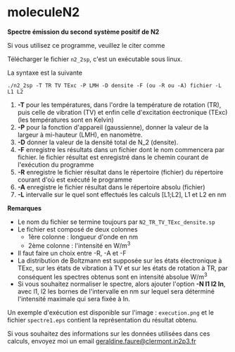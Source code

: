 # moleculeN2
**Spectre émission du second système positif de N2**


Si vous utilisez ce programme, veuillez le citer comme 

Télécharger le fichier `n2_2sp`, c'est un exécutable sous linux.

La syntaxe est la suivante 

`./n2_2sp -T TR TV TExc -P LMH -D densite -F (ou -R ou -A) fichier -L L1 L2`

1. **-T** pour les températures, dans l'ordre la température de rotation (TR), puis celle de vibration (TV) et enfin celle d'excitation éectronique (TExc) (les températures sont en Kelvin)
2. **-P** pour la fonction d'appareil (gaussienne), donner la valeur de la largeur à mi-hauteur (LMH), en nanomètre.
3. **-D** donner la valeur de la densité total de N_2 (densite).
4. **-F** enregistre les résultats dans un fichier dont le nom commencera par fichier. le fichier résultat est enregistré dans le chemin courant de l'exécution du programme
5. **-R** enregistre le fichier résultat dans le répertoire (fichier) du répertoire courant d'où est exécuté le programme
6. **-A** enregistre le fichier résultat dans le répertoire absolu (fichier)
7. **-L** intervalle sur le quel sont effectués les calculs [L1;L2], L1 et L2 en nm

**Remarques** 
- Le nom du fichier se termine toujours par `N2_TR_TV_TExc_densite.sp`
- Le fichier est composé de deux colonnes 
  - 1ère colonne : longueur d'onde en nm
  - 2ème colonne : l'intensité en W/m<sup>3</sup>
- Il faut faire un choix entre -R, -A et -F
- La distribution de Boltzmann est supposée sur les états électronique à TExc, sur les états de vibration à TV et sur les états de rotation à TR, par conséquent les spectres obtenus sont en intensité absolue W/m<sup>3</sup>
- Si vous souhaitez normaliser le spectre, alors ajouter l'option **-N l1 l2 In**, avec l1, l2 les bornes de l'intervalle en nm sur lequel sera déterminé l'intensité maximale qui sera fixée à In.


Un exemple d'exécution est disponible sur l'image : `execution.png` et le fichier `spectre1.eps` contient la représentation du résultat obtenu.

Si vous souhaitez des informations sur les données utilisées dans ces calculs, envoyez moi un email geraldine.faure@clermont.in2p3.fr
